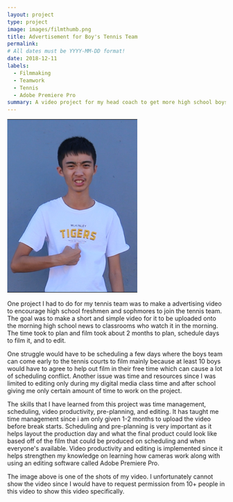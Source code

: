 ```yaml
---
layout: project
type: project
image: images/filmthumb.png
title: Advertisement for Boy's Tennis Team
permalink: 
# All dates must be YYYY-MM-DD format!
date: 2018-12-11
labels:
  - Filmmaking
  - Teamwork
  - Tennis
  - Adobe Premiere Pro
summary: A video project for my head coach to get more high school boys to join the tennis team.
---
```


<img class="database image" src="../images/minibenny.png">

One project I had to do for my tennis team was to make a advertising video to encourage high school freshmen and sophmores to join the tennis team. The goal was to make a short and simple video for it to be uploaded onto the morning high school news to classrooms who watch it in the morning. The time took to plan and film took about 2 months to plan, schedule days to film it, and to edit. 

One struggle would have to be scheduling a few days where the boys team can come early to the tennis courts to film mainly because at least 10 boys would have to agree to help out film in their free time which can cause a lot of scheduling conflict. Another issue was time and resources since I was limited to editing only during my digital media class time and after school giving me only certain amount of time to work on the project. 

The skills that I have learned from this project was time management, scheduling, video productivity, pre-planning, and editing. It has taught me time management since i am only given 1-2 months to upload the video before break starts. Scheduling and pre-planning is very important as it helps layout the production day and what the final product could look like based off of the film that could be produced on scheduling and when everyone's available. Video productivity and editing is implemented since it helps strengthen my knowledge on learning how cameras work along with using an editing software called Adobe Premiere Pro.  

The image above is one of the shots of my video. I unfortunately cannot show the video since I would have to request permission from 10+ people in this video to show this video specifically.


